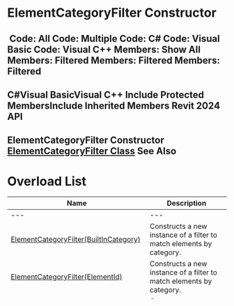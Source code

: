 # ElementCategoryFilter Constructor

﻿
 Code: All Code: Multiple Code: C# Code: Visual Basic Code: Visual C++  Members: Show All Members: Filtered Members: Filtered Members: Filtered   
---  
C#Visual BasicVisual C++
Include Protected MembersInclude Inherited Members
Revit 2024 API  
---  
ElementCategoryFilter Constructor   
[ElementCategoryFilter Class](b492ddf4-3058-8f9b-dfcc-8d5c4abb3605.md "ElementCategoryFilter Class") See Also  
---  
# Overload List
| Name | Description |
| --- | --- |
| --- | --- | --- |
| [ElementCategoryFilter(BuiltInCategory)](19cacc45-078a-2b57-b454-bccf6aa711b8.md "ElementCategoryFilter Constructor \(BuiltInCategory\)") | Constructs a new instance of a filter to match elements by category. |
| [ElementCategoryFilter(ElementId)](38887786-b759-772b-1ca1-c3c9b9cf6cf5.md "ElementCategoryFilter Constructor \(ElementId\)") | Constructs a new instance of a filter to match elements by category. |
| [ElementCategoryFilter(BuiltInCategory, Boolean)](abd2686e-aa6b-c8b5-78d0-a7965451d287.md "ElementCategoryFilter Constructor \(BuiltInCategory, Boolean\)") | Constructs a new instance of a filter to match elements by category, with the option to match all elements which are not of the given category. |
| [ElementCategoryFilter(ElementId, Boolean)](3590e7e3-3e05-2d1a-f2af-8033eeb8996b.md "ElementCategoryFilter Constructor \(ElementId, Boolean\)") | Constructs a new instance of a filter to match elements by category, with the option to match all elements which are of the given category. |

# See Also
[ElementCategoryFilter Class](b492ddf4-3058-8f9b-dfcc-8d5c4abb3605.md "ElementCategoryFilter Class")
[ElementCategoryFilter Members](6b8f4e3a-1975-7388-3848-462cf305d523.md "ElementCategoryFilter Members")
[Autodesk.Revit.DB Namespace](87546ba7-461b-c646-cbb1-2cb8f5bff8b2.md "Autodesk.Revit.DB Namespace")
Send comments on this topic to [Autodesk](mailto:revitapifeedback%40autodesk.com?Subject=Revit 2024 API)